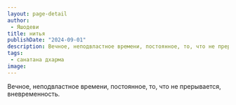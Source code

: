 ```yaml
---
layout: page-detail
author:
 - Яшодеви
title: нитья
publishDate: "2024-09-01"
description: Вечное, неподвластное времени, постоянное, то, что не прерывается, вневременность.
tags:
 - санатана дхарма
image: 
---
```


Вечное, неподвластное времени, постоянное, то, что не прерывается, вневременность.

